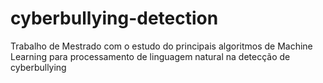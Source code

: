 # cyberbullying-detection
Trabalho de Mestrado com o estudo do principais algoritmos de Machine Learning para processamento de linguagem natural na detecção de cyberbullying
